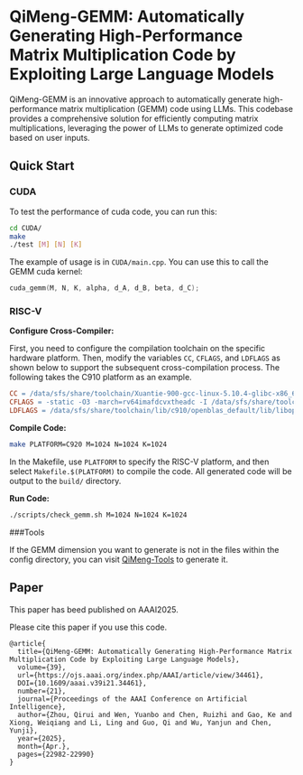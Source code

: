 # QiMeng-GEMM: Automatically Generating High-Performance Matrix Multiplication Code by Exploiting Large Language Models
QiMeng-GEMM is an innovative approach to automatically generate high-performance matrix multiplication (GEMM) code using LLMs. This codebase provides a comprehensive solution for efficiently computing matrix multiplications, leveraging the power of LLMs to generate optimized code based on user inputs.

## Quick Start
### CUDA

To test the performance of cuda code, you can run this:

```bash
cd CUDA/
make
./test [M] [N] [K]
```

The example of usage is in `CUDA/main.cpp`. You can use this to call the GEMM cuda kernel:
```cpp
cuda_gemm(M, N, K, alpha, d_A, d_B, beta, d_C);  
```

### RISC-V
**Configure Cross-Compiler:** 

First, you need to configure the compilation toolchain on the specific hardware platform. Then, modify the variables `CC`, `CFLAGS`, and `LDFLAGS` as shown below to support the subsequent cross-compilation process. The following takes the C910 platform as an example.
```makefile  
CC = /data/sfs/share/toolchain/Xuantie-900-gcc-linux-5.10.4-glibc-x86_64-V2.8.1/bin/riscv64-unknown-linux-gnu-gcc  
CFLAGS = -static -O3 -march=rv64imafdcvxtheadc -I /data/sfs/share/toolchain/lib/c910/openblas_default/include 
LDFLAGS = /data/sfs/share/toolchain/lib/c910/openblas_default/lib/libopenblas_c910v-r0.3.13.dev.a -lpthread  
```  

**Compile Code:**  
```bash  
make PLATFORM=C920 M=1024 N=1024 K=1024 
``` 

In the Makefile, use `PLATFORM` to specify the RISC-V platform, and then select `Makefile.$(PLATFORM)` to compile the code. All generated code will be output to the `build/` directory.  

**Run Code:**  
```bash  
./scripts/check_gemm.sh M=1024 N=1024 K=1024  
```

###Tools

If the GEMM dimension you want to generate is not in the files within the config directory, you can visit [QiMeng-Tools](http://1.94.237.163:7860/) to generate it.




## Paper
This paper has beed published on AAAI2025.

Please cite this paper if you use this code.

```
@article{
  title={QiMeng-GEMM: Automatically Generating High-Performance Matrix Multiplication Code by Exploiting Large Language Models}, 
  volume={39}, 
  url={https://ojs.aaai.org/index.php/AAAI/article/view/34461}, 
  DOI={10.1609/aaai.v39i21.34461}, 
  number={21},
  journal={Proceedings of the AAAI Conference on Artificial Intelligence}, 
  author={Zhou, Qirui and Wen, Yuanbo and Chen, Ruizhi and Gao, Ke and Xiong, Weiqiang and Li, Ling and Guo, Qi and Wu, Yanjun and Chen, Yunji}, 
  year={2025}, 
  month={Apr.}, 
  pages={22982-22990}
}
    
```
